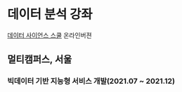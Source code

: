 ﻿# 데이터 분석 강좌
[데이터 사이언스 스쿨](https://datascienceschool.net/intro.html) 온라인버젼 

## 멀티캠퍼스, 서울
### 빅데이터 기반 지능형 서비스 개발(2021.07 ~ 2021.12)

